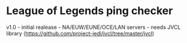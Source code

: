# League of Legends ping checker

v1.0 - initial realease
     - NA/EUW/EUNE/OCE/LAN servers
     - needs JVCL library (https://github.com/project-jedi/jvcl/tree/master/jvcl)
     
